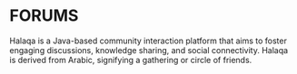 # FORUMS
Halaqa is a Java-based community interaction platform that aims to foster engaging discussions, knowledge sharing, and social connectivity. Halaqa is derived from Arabic, signifying a gathering or circle of friends.
